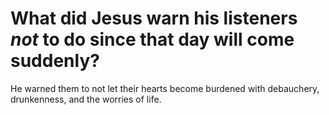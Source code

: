 # What did Jesus warn his listeners _not_ to do since that day will come suddenly?

He warned them to not let their hearts become burdened with debauchery, drunkenness, and the worries of life.

